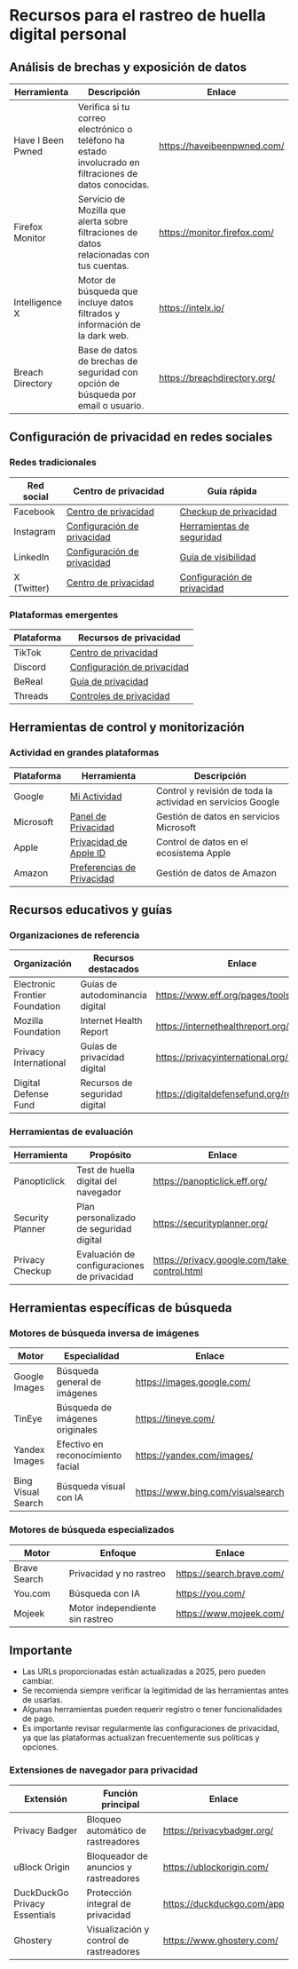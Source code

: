 # Recursos para el rastreo de huella digital personal

## Análisis de brechas y exposición de datos

|Herramienta|Descripción|Enlace|
|-|-|-|
|Have I Been Pwned|Verifica si tu correo electrónico o teléfono ha estado involucrado en filtraciones de datos conocidas.|https://haveibeenpwned.com/|
|Firefox Monitor|Servicio de Mozilla que alerta sobre filtraciones de datos relacionadas con tus cuentas.|https://monitor.firefox.com/|
|Intelligence X|Motor de búsqueda que incluye datos filtrados y información de la dark web.|https://intelx.io/|
|Breach Directory|Base de datos de brechas de seguridad con opción de búsqueda por email o usuario.|https://breachdirectory.org/|

## Configuración de privacidad en redes sociales

### Redes tradicionales

|Red social|Centro de privacidad|Guía rápida|
|-|-|-|
|Facebook|[Centro de privacidad](https://www.facebook.com/privacy/center/)|[Checkup de privacidad](https://www.facebook.com/privacy/checkup/)|
|Instagram|[Configuración de privacidad](https://help.instagram.com/196883487377501)|[Herramientas de seguridad](https://help.instagram.com/1417730245180703)|
|LinkedIn|[Configuración de privacidad](https://www.linkedin.com/psettings/)|[Guía de visibilidad](https://www.linkedin.com/help/linkedin/answer/a1339913)|
|X (Twitter)|[Centro de privacidad](https://help.x.com/es/safety-and-security)|[Configuración de privacidad](https://twitter.com/settings/privacy_and_safety)|

### Plataformas emergentes

|Plataforma|Recursos de privacidad|
|-|-|
|TikTok|[Centro de privacidad](https://www.tiktok.com/safety/es/)|
|Discord|[Configuración de privacidad](https://support.discord.com/hc/es/articles/217596317)|
|BeReal|[Guía de privacidad](https://bereal.com/en/privacy)|
|Threads|[Controles de privacidad](https://help.instagram.com/threads/)|

## Herramientas de control y monitorización

### Actividad en grandes plataformas

|Plataforma|Herramienta|Descripción|
|-|-|-|
|Google|[Mi Actividad](https://myactivity.google.com/)|Control y revisión de toda la actividad en servicios Google|
|Microsoft|[Panel de Privacidad](https://account.microsoft.com/privacy/)|Gestión de datos en servicios Microsoft|
|Apple|[Privacidad de Apple ID](https://privacy.apple.com/)|Control de datos en el ecosistema Apple|
|Amazon|[Preferencias de Privacidad](https://www.amazon.com/privacy/)|Gestión de datos de Amazon|

## Recursos educativos y guías

### Organizaciones de referencia

|Organización|Recursos destacados|Enlace|
|-|-|-|
|Electronic Frontier Foundation|Guías de autodominancia digital|https://www.eff.org/pages/tools|
|Mozilla Foundation|Internet Health Report|https://internethealthreport.org/|
|Privacy International|Guías de privacidad digital|https://privacyinternational.org/learn|
|Digital Defense Fund|Recursos de seguridad digital|https://digitaldefensefund.org/resources/|

### Herramientas de evaluación

|Herramienta|Propósito|Enlace|
|-|-|-|
|Panopticlick|Test de huella digital del navegador|https://panopticlick.eff.org/|
|Security Planner|Plan personalizado de seguridad digital|https://securityplanner.org/|
|Privacy Checkup|Evaluación de configuraciones de privacidad|https://privacy.google.com/take-control.html|

## Herramientas específicas de búsqueda

### Motores de búsqueda inversa de imágenes

|Motor|Especialidad|Enlace|
|-|-|-|
|Google Images|Búsqueda general de imágenes|https://images.google.com/|
|TinEye|Búsqueda de imágenes originales|https://tineye.com/|
|Yandex Images|Efectivo en reconocimiento facial|https://yandex.com/images/|
|Bing Visual Search|Búsqueda visual con IA|https://www.bing.com/visualsearch|

### Motores de búsqueda especializados

|Motor|Enfoque|Enlace|
|-|-|-|
|Brave Search|Privacidad y no rastreo|https://search.brave.com/|
|You.com|Búsqueda con IA|https://you.com/|
|Mojeek|Motor independiente sin rastreo|https://www.mojeek.com/|

## Importante

- Las URLs proporcionadas están actualizadas a 2025, pero pueden cambiar.
- Se recomienda siempre verificar la legitimidad de las herramientas antes de usarlas.
- Algunas herramientas pueden requerir registro o tener funcionalidades de pago.
- Es importante revisar regularmente las configuraciones de privacidad, ya que las plataformas actualizan frecuentemente sus políticas y opciones.

### Extensiones de navegador para privacidad

|Extensión|Función principal|Enlace|
|-|-|-|
|Privacy Badger|Bloqueo automático de rastreadores|https://privacybadger.org/|
|uBlock Origin|Bloqueador de anuncios y rastreadores|https://ublockorigin.com/|
|DuckDuckGo Privacy Essentials|Protección integral de privacidad|https://duckduckgo.com/app|
|Ghostery|Visualización y control de rastreadores|https://www.ghostery.com/|
